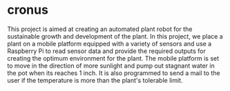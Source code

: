 # cronus
This project is aimed at creating an automated plant robot for the sustainable growth and development of the plant. In this project, we place a plant on a mobile platform equipped with a variety of sensors and use a Raspberry Pi to read sensor data and provide the required outputs for creating the optimum environment for the plant. The mobile platform is set to move in the direction of more sunlight and pump out stagnant water in the pot when its reaches 1 inch. It is also programmed to send a mail to the user if the temperature is more than the plant's tolerable limit.   
